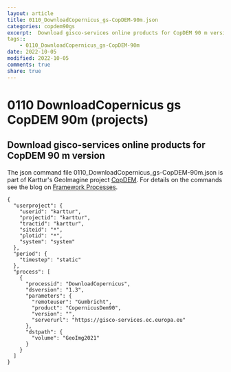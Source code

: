 ```yaml
---
layout: article
title: 0110_DownloadCopernicus_gs-CopDEM-90m.json
categories: copdem90gs
excerpt:  Download gisco-services online products for CopDEM 90 m version
tags:: 
    - 0110_DownloadCopernicus_gs-CopDEM-90m
date: 2022-10-05
modified: 2022-10-05
comments: true
share: true
---
```


# 0110 DownloadCopernicus gs CopDEM 90m (projects)

##  Download gisco-services online products for CopDEM 90 m version

The json command file <span class='file'>0110_DownloadCopernicus_gs-CopDEM-90m.json</span> is part of Karttur's GeoImagine project [<span class='project'>CopDEM</span>](https://karttur.github.io/geoimagine03-proj-copdem/index.html). For details on the commands see the blog on [Framework Processes](https://karttur.github.io/geoimagine03-docs-procpack/).

```
{
  "userproject": {
    "userid": "karttur",
    "projectid": "karttur",
    "tractid": "karttur",
    "siteid": "*",
    "plotid": "*",
    "system": "system"
  },
  "period": {
    "timestep": "static"
  },
  "process": [
    {
      "processid": "DownloadCopernicus",
      "dsversion": "1.3",
      "parameters": {
        "remoteuser": "Gumbricht",
        "product": "CopernicusDem90",
        "version": "",
        "serverurl": "https://gisco-services.ec.europa.eu"
      },
      "dstpath": {
        "volume": "GeoImg2021"
      }
    }
  ]
}
```
